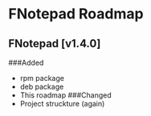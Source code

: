 # FNotepad Roadmap

## FNotepad [v1.4.0]

###Added
- rpm package
- deb package
- This roadmap
###Changed
- Project struckture (again)
